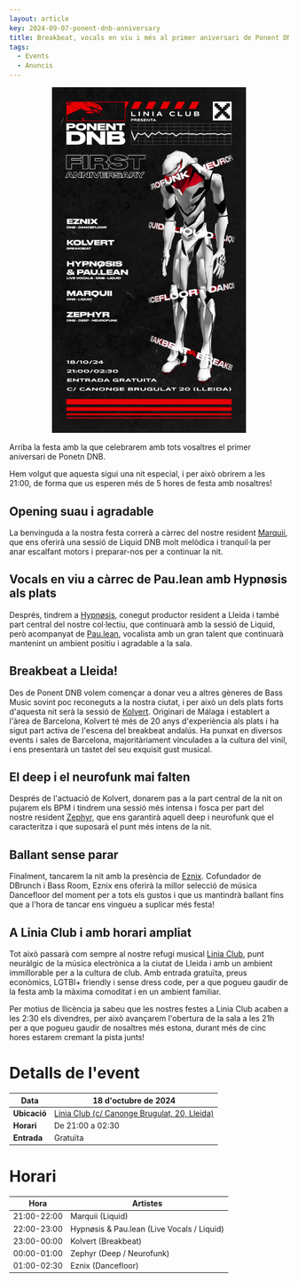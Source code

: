 ```yaml
---
layout: article
key: 2024-09-07-ponent-dnb-anniversary
title: Breakbeat, vocals en viu i més al primer aniversari de Ponent DNB
tags:
  - Events
  - Anuncis
---
```


<div style="width: 100%; text-align: center; display: inline-block"><a href="/images/ponent181024.jpg"><img src="/images/ponent181024.jpg" alt="Ponent DNB 18/10 - Eznix dancefloor, Kolvert Breakbeat, Hypnosis and Paulean Liquid Live Vocals, Marquii Liquid, Zephyr Deep, Neurofunk - Linia Club" style="max-width: 350px; height: auto"/></a></div>

Arriba la festa amb la que celebrarem amb tots vosaltres el primer aniversari de Ponetn DNB.

Hem volgut que aquesta sigui una nit especial, i per això obrirem a les 21:00, de forma que us esperen més de 5 hores de
festa amb nosaltres!

## Opening suau i agradable

La benvinguda a la nostra festa correrà a càrrec del nostre resident [Marquii](https://instagram.com/marquii172), que
ens oferirà una sessió de Liquid DNB molt
melòdica i tranquil·la per anar escalfant motors i preparar-nos per a continuar la nit.

## Vocals en viu a càrrec de Pau.lean amb Hypnøsis als plats

Després, tindrem a [Hypnøsis](https://instagram.com/valentinohypnosis.wav), conegut productor resident a Lleida i també
part central del nostre col·lectiu, que continuarà amb la sessió de Liquid, però acompanyat de
[Pau.lean](https://instagram.com/paulean66.music), vocalista amb un gran talent que continuarà mantenint un ambient
positiu i agradable a la sala.

## Breakbeat a Lleida!

Des de Ponent DNB volem començar a donar veu a altres gèneres de Bass Music sovint poc reconeguts a la nostra ciutat, i
per això un dels plats forts d'aquesta nit serà la sessió de [Kolvert](https://instagram.com/klv1603). Originari de
Málaga i establert a l'àrea de Barcelona, Kolvert
té més de 20 anys d'experiència als plats i ha sigut part activa de l'escena del breakbeat andalús. Ha punxat en
diversos events i sales de Barcelona,
majoritàriament vinculades a la cultura del vinil, i ens presentarà un tastet del seu exquisit gust musical.

## El deep i el neurofunk mai falten

Després de l'actuació de Kolvert, donarem pas a la part central de la nit on pujarem els BPM i tindrem una sessió més
intensa
i fosca per part del nostre resident [Zephyr](https://instagram.com/z3phyrdnb), que ens garantirà aquell deep i
neurofunk que el caracteritza i que suposarà
el punt més intens de la nit.

## Ballant sense parar

Finalment, tancarem la nit amb la presència de [Eznix](https://instagram.com/eznix.dnb). Cofundador de DBrunch i Bass
Room, Eznix ens oferirà la millor selecció
de música Dancefloor del moment per a tots els gustos i que us mantindrà ballant fins que a l'hora de tancar ens vingueu
a suplicar més festa!

## A Linia Club i amb horari ampliat

Tot això passarà com sempre al nostre refugi musical [Linia Club](https://instagram.com/liniagamelleida), punt neuràlgic
de la música electrònica a la ciutat de Lleida
i amb un ambient immillorable per a la cultura de club. Amb entrada gratuïta, preus econòmics, LGTBI+ friendly i sense
dress code,
per a que pogueu gaudir de la festa amb la màxima comoditat i en un ambient familiar.

Per motius de llicència ja sabeu que les nostres festes a Linia Club acaben a les 2:30 els divendres, per això avançarem
l'obertura de la sala a les 21h per a que pogueu gaudir de nosaltres més estona, durant més de cinc hores estarem cremant
la pista junts!

# Detalls de l'event

| Data         | 18 d'octubre de 2024                                                                      |
|--------------|-------------------------------------------------------------------------------------------|
| **Ubicació** | [Linia Club (c/ Canonge Brugulat, 20, Lleida)](https://maps.app.goo.gl/eBSGEVrMSYjbg7wf9) |
| **Horari**   | De 21:00 a 02:30                                                                          |
| **Entrada**  | Gratuïta                                                                                  |

# Horari

| Hora        | Artistes                                   |                               
|-------------|--------------------------------------------|
| 21:00-22:00 | Marquii (Liquid)                           |
| 22:00-23:00 | Hypnøsis & Pau.lean (Live Vocals / Liquid) |
| 23:00-00:00 | Kolvert (Breakbeat)                        |
| 00:00-01:00 | Zephyr (Deep / Neurofunk)                  |
| 01:00-02:30 | Eznix (Dancefloor)                         |
